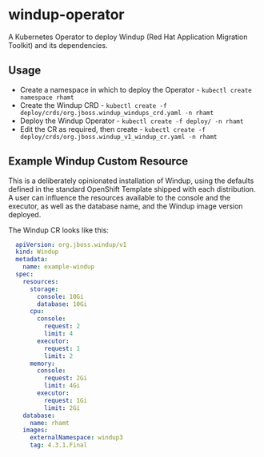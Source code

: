 # windup-operator

A Kubernetes Operator to deploy Windup (Red Hat Application Migration Toolkit) and its dependencies.

## Usage

* Create a namespace in which to deploy the Operator - `kubectl create namespace rhamt`
* Create the Windup CRD - `kubectl create -f deploy/crds/org.jboss.windup_windups_crd.yaml -n rhamt`
* Deploy the Windup Operator - `kubectl create -f deploy/ -n rhamt`
* Edit the CR as required, then create - `kubectl create -f deploy/crds/org.jboss.windup_v1_windup_cr.yaml -n rhamt`

## Example Windup Custom Resource

This is a deliberately opinionated installation of Windup, using the defaults defined in the standard OpenShift Template shipped with each distribution. A user can influence the resources available to the console and the executor, as well as the database name, and the Windup image version deployed.

The Windup CR looks like this:

```yaml
  apiVersion: org.jboss.windup/v1
  kind: Windup
  metadata:
    name: example-windup
  spec:
    resources:
      storage:
        console: 10Gi
        database: 10Gi
      cpu:
        console:
          request: 2
          limit: 4
        executor:
          request: 1
          limit: 2
      memory:
        console:
          request: 2Gi
          limit: 4Gi
        executor:
          request: 1Gi
          limit: 2Gi
    database:
      name: rhamt
    images:
      externalNamespace: windup3
      tag: 4.3.1.Final
```